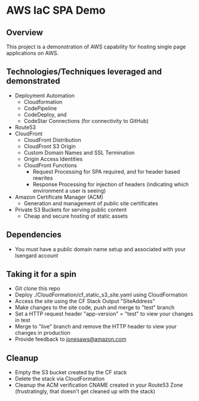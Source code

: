 # AWS IaC SPA Demo
## Overview
This project is a demonstration of AWS capability for hosting single page applications on AWS.

## Technologies/Techniques leveraged and demonstrated
- Deployment Automation
  - Cloudformation
  - CodePipeline
  - CodeDeploy, and
  - CodeStar Connections (for connectivity to GitHub)
- Route53
- CloudFront
  - CloudFront Distribution
  - CloudFront S3 Origin
  - Custom Domain Names and SSL Termination
  - Origin Access Identities
  - CloudFront Functions
    - Request Processing for SPA required, and for header based rewrites
    - Response Processing for injection of headers (indicating which environment a user is seeing)
- Amazon Certificate Manager (ACM)
  - Generation and management of public site certificates
- Private S3 Buckets for serving public content
  - Cheap and secure hosting of static assets

## Dependencies
* You must have a public domain name setup and associated with your Isengard account

## Taking it for a spin
* Git clone this repo
* Deploy ./CloudFormation/cf_static_s3_site.yaml using CloudFormation
* Access the site using the CF Stack Output "SiteAddress"
* Make changes to the site code, push and merge to "test" branch
* Set a HTTP request header "app-version" = "test" to view your changes in test
* Merge to "live" branch and remove the HTTP header to view your changes in production
* Provide feedback to jonesaws@amazon.com 

## Cleanup
* Empty the S3 bucket created by the CF stack
* Delete the stack via CloudFormation
* Cleanup the ACM verification CNAME created in your Route53 Zone (frustratingly, that doesn't get cleaned up with the stack)
